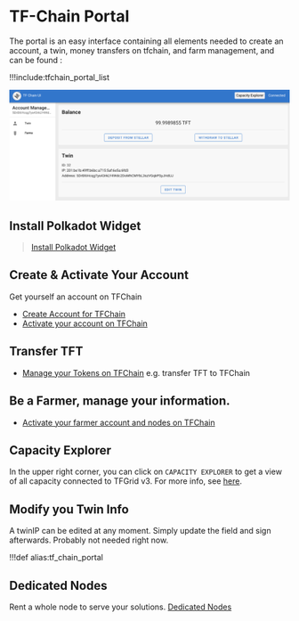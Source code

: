 # TF-Chain Portal

The portal is an easy interface containing all elements needed to create an account, a twin, money transfers on tfchain, and farm management, and can be found : 

!!!include:tfchain_portal_list

![](img/grid3_portal_account.png ':size=600')


## Install Polkadot Widget

> [Install Polkadot Widget](tfchain_portal_polkadot_widget)

## Create & Activate Your Account

Get yourself an account on TFChain

- [Create Account for TFChain](tfchain_portal_polkadot_create_account)
- [Activate your account on TFChain](tfchain_portal_ui_activation)

## Transfer TFT

- [Manage your Tokens on TFChain](tfchain_portal_ui_tokens) e.g. transfer TFT to TFChain

## Be a Farmer, manage your information.

- [Activate your farmer account and nodes on TFChain](tfchain_portal_ui_farming)

## Capacity Explorer

In the upper right corner, you can click on `CAPACITY EXPLORER` to get a view of all capacity connected to TFGrid v3. For more info, see [here](explorer_home).

## Modify you Twin Info

A twinIP can be edited at any moment. Simply update the field and sign afterwards. 
Probably not needed right now.

!!!def alias:tf_chain_portal

## Dedicated Nodes
Rent a whole node to serve your solutions.
[Dedicated Nodes](tfchain_portal_dedicated_nodes.md)
